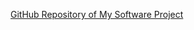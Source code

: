 [GitHub Repository of My Software Project](https://github.com/harshith-chowdary/Airline-Ticket-Booking-System)
